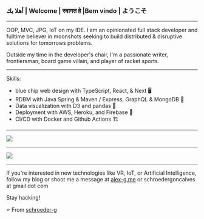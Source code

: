 
### أهلا بك | Welcome | स्वागत हे  |Bem vindo | ようこそ  


----

OOP, MVC, JPG, IoT on my IDE. I am an opinionated full stack developer and fulltime believer in moonshots seeking to build distributed & disruptive solutions for tomorrows problems.

Outside my time in the developer's chair, I'm a passionate writer, frontiersman, board game villain, and player of racket sports.

-----


Skills:

- blue chip web design with TypeScript, React, & Next 🖥️
- RDBM with Java Spring & Maven / Express, GraphQL & MongoDB 💾
- Data visualization with D3 and pandas 🧮
- Deployment with AWS, Heroku, and Firebase 🚀
- CI/CD with Docker and Github Actions 🏗️

-----


<a href="https://github.com/schroeder-g">
  <img src="https://github-readme-stats.vercel.app/api?username=schroeder-g&show_icons=true&hide_border=true" />
</a>

---

<a href="https://github.com/schroeder-g">
  <img src="https://github-readme-stats.vercel.app/api/top-langs/?username=schroeder-g&layout=compact" />
</a>



-----

If you're interested in new technologies like VR, IoT, or Artificial Intelligence, follow my blog or shoot me a message at <a href="https://alex-g.me">alex-g.me</a> or schroedergoncalves at gmail dot com


Stay hacking!

⭐️ From [schroeder-g](https://github.com/schroeder-g)
